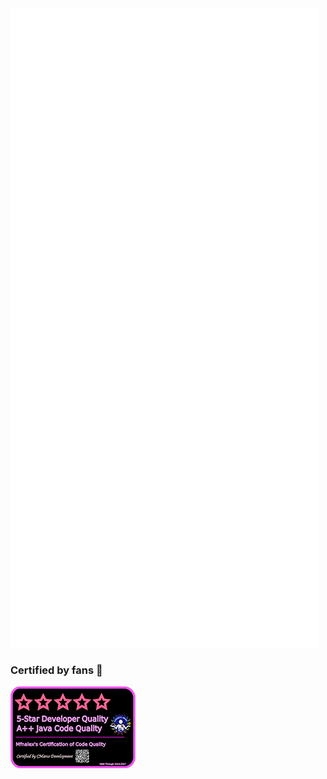 <picture>
  <img src="/github-metrics.svg" alt="Metrics">
</picture>

### Certified by fans 🐒

<picture>
  <a href="cmarco_rating_full.png"><img src="/cmarco_rating_200.png" alt="CMarco's Rating"></a>
</picture>
